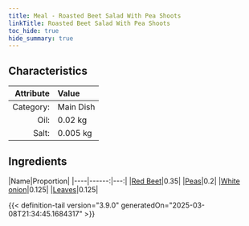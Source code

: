 ```yaml
---
title: Meal - Roasted Beet Salad With Pea Shoots
linkTitle: Roasted Beet Salad With Pea Shoots
toc_hide: true
hide_summary: true
---
```

<!-- This is generated by the MarsSim HelpGenertor, do not edit. -->


## Characteristics

| Attribute   | Value |
|--------:|:------|
|Category:|Main Dish|
|Oil:|0.02 kg|
|Salt:|0.005 kg|

## Ingredients

|Name|Proportion|
|----|------:|---:|
|[Red Beet](/docs/definitions/resource/red-beet)|0.35|
|[Peas](/docs/definitions/resource/peas)|0.2|
|[White onion](/docs/definitions/resource/white-onion)|0.125|
|[Leaves](/docs/definitions/resource/leaves)|0.125|




{{< definition-tail version="3.9.0" generatedOn="2025-03-08T21:34:45.1684317" >}}

